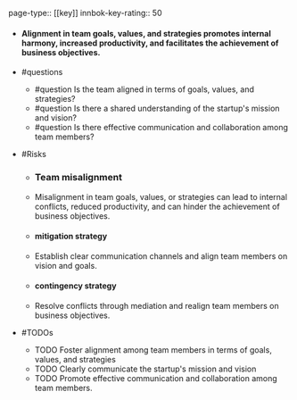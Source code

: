 page-type:: [[key]]
innbok-key-rating:: 50
- #### Alignment in team goals, values, and strategies promotes internal harmony, increased productivity, and facilitates the achievement of business objectives.
- #questions
  - #question Is the team aligned in terms of goals, values, and strategies?
  - #question Is there a shared understanding of the startup's mission and vision?
  - #question Is there effective communication and collaboration among team members?
- #Risks

  - ### Team misalignment
  - Misalignment in team goals, values, or strategies can lead to internal conflicts, reduced productivity, and can hinder the achievement of business objectives.
  - #### mitigation strategy
  - Establish clear communication channels and align team members on vision and goals.
  - #### contingency strategy
  - Resolve conflicts through mediation and realign team members on business objectives.
- #TODOs
  - TODO Foster alignment among team members in terms of goals, values, and strategies
  - TODO  Clearly communicate the startup's mission and vision
  - TODO  Promote effective communication and collaboration among team members.



